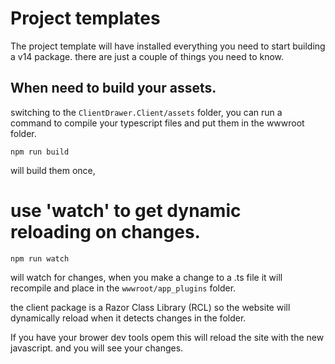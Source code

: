 # Project templates

The project template will have installed everything you need 
to start building a v14 package. there are just a couple of 
things you need to know.

## When need to build your assets.

switching to the `ClientDrawer.Client/assets` folder, you 
can run a command to compile your typescript files
and put them in the wwwroot folder.

```
npm run build
```

will build them once,

# use 'watch' to get dynamic reloading on changes.

```
npm run watch
```

will watch for changes, when you make a change to a .ts file
it will recompile and place in the `wwwroot/app_plugins` folder.

the client package is a Razor Class Library (RCL) so the website
will dynamically reload when it detects changes in the folder. 

If you have your brower dev tools opem this will reload the site
with the new javascript. and you will see your changes.
